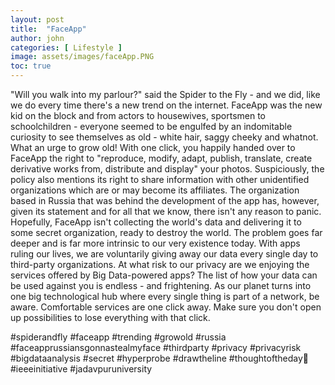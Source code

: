 ```yaml
---
layout: post
title:  "FaceApp"
author: john
categories: [ Lifestyle ]
image: assets/images/faceApp.PNG
toc: true
---
```

"Will you walk into my parlour?" said the Spider to the Fly - and we did, like we do every time there's a new trend on the internet. FaceApp was the new kid on the block and from actors to housewives, sportsmen to schoolchildren - everyone seemed to be engulfed by an indomitable curiosity to see themselves as old - white hair, saggy cheeky and whatnot. What an urge to grow old!
With one click, you happily handed over to FaceApp the right to "reproduce, modify, adapt, publish, translate, create derivative works from, distribute and display" your photos. Suspiciously, the policy also mentions its right to share information with other unidentified organizations which are or may become its affiliates. The organization based in Russia that was behind the development of the app has, however, given its statement and for all that we know, there isn't any reason to panic. Hopefully, FaceApp isn't collecting the world's data and delivering it to some secret organization, ready to destroy the world.
The problem goes far deeper and is far more intrinsic to our very existence today. With apps ruling our lives, we are voluntarily giving away our data every single day to third-party organizations. At what risk to our privacy are we enjoying the services offered by Big Data-powered apps? The list of how your data can be used against you is endless - and frightening. As our planet turns into one big technological hub where every single thing is part of a network, be aware. Comfortable services are one click away. Make sure you don't open up possibilities to lose everything with that click.
 
#spiderandfly #faceapp #trending #growold #russia #faceapprussiansgonnastealmyface #thirdparty #privacy #privacyrisk #bigdataanalysis #secret #hyperprobe #drawtheline #thoughtoftheday💭 #ieeeinitiative #jadavpuruniversity
